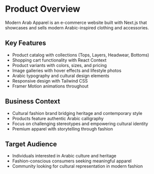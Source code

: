 # Product Overview

Modern Arab Apparel is an e-commerce website built with Next.js that showcases and sells modern Arabic-inspired clothing and accessories.

## Key Features
- Product catalog with collections (Tops, Layers, Headwear, Bottoms)
- Shopping cart functionality with React Context
- Product variants with colors, sizes, and pricing
- Image galleries with hover effects and lifestyle photos
- Arabic typography and cultural design elements
- Responsive design with Tailwind CSS
- Framer Motion animations throughout

## Business Context
- Cultural fashion brand bridging heritage and contemporary style
- Products feature authentic Arabic calligraphy
- Focus on challenging stereotypes and empowering cultural identity
- Premium apparel with storytelling through fashion

## Target Audience
- Individuals interested in Arabic culture and heritage
- Fashion-conscious consumers seeking meaningful apparel
- Community looking for cultural representation in modern fashion